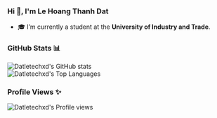 ### Hi 👋, I'm Le Hoang Thanh Dat
- 🎓 I’m currently a student at the **University of Industry and Trade**.

### GitHub Stats 📊
![Datletechxd's GitHub stats](https://github-readme-stats.vercel.app/api?username=datletechxd&show_icons=true&border_color=7F3FBF&text_color=FFFFFF&theme=radical&cache_seconds=7200)
</br>
![Datletechxd's Top Languages](https://denvercoder1-github-readme-stats.vercel.app/api/top-langs/?username=datletechxd&langs_count=4&layout=compact&border_color=7F3FBF&text_color=FFFFFF&theme=radical)

### Profile Views ✨
![Datletechxd's Profile views](https://count.getloli.com/@datletechxd?name=datletechxd&theme=rule34&padding=1&pixelated=0&darkmode=0)
